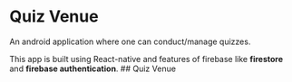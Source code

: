 # Quiz Venue

An android application where one can conduct/manage quizzes. 

This app is built using React-native and features of firebase like **firestore** and **firebase authentication**. ## Quiz Venue
